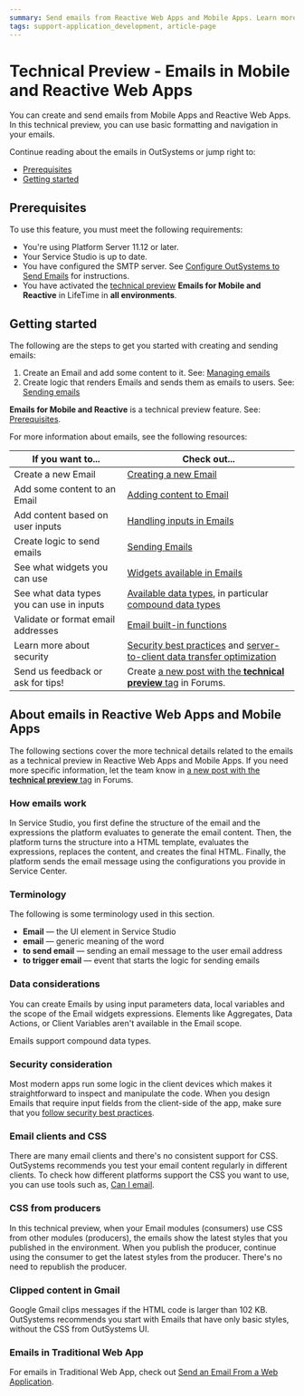 ```yaml
---
summary: Send emails from Reactive Web Apps and Mobile Apps. Learn more about how emails work in OutSystems.
tags: support-application_development, article-page
---
```


# Technical Preview - Emails in Mobile and Reactive Web Apps

You can create and send emails from Mobile Apps and Reactive Web Apps. In this technical preview, you can use basic formatting and navigation in your emails.     

Continue reading about the emails in OutSystems or jump right to:

* [Prerequisites](#prerequisites)
* [Getting started](#getting-started)

## Prerequisites

To use this feature, you must meet the following requirements:

* You're using Platform Server 11.12 or later.
* Your Service Studio is up to date.
* You have configured the SMTP server. See [Configure OutSystems to Send Emails](../../../extensibility-and-integration/configure-send-emails.md) for instructions.
* You have activated the [technical preview](https://success.outsystems.com/Support/Enterprise_Customers/Upgrading/Technical_Preview_features) **Emails for Mobile and Reactive** in LifeTime in **all environments**.

## Getting started

The following are the steps to get you started with creating and sending emails:

1. Create an Email and add some content to it. See: [Managing emails](managing.md)
2. Create logic that renders Emails and sends them as emails to users. See: [Sending emails](sending.md)
   
<div class="info" markdown="1">

**Emails for Mobile and Reactive** is a technical preview feature. See: [Prerequisites](#prerequisites). 

</div>

For more information about emails, see the following resources:

If you want to... | Check out... |
| - | - |
| Create a new Email | [Creating a new Email](managing.md#creating-a-new-email) | 
| Add some content to an Email | [Adding content to Email](managing.md#adding-content-to-email)| 
| Add content based on user inputs  | [Handling inputs in Emails](managing.md#handling-inputs-in-emails)| 
| Create logic to send emails | [Sending Emails](sending.md)| 
| See what widgets you can use  | [Widgets available in Emails](managing.md#widgets-available-in-emails)| 
| See what data types you can use in inputs  | [Available data types](../../../ref/data/data-types/available-data-types.md), in particular [compound data types](../../../ref/data/data-types/available-data-types.md#compound-data-types)  | 
| Validate or format email addresses | [Email built-in functions](../../../ref/lang/auto/builtinfunction.Email.final.md)  | 
| Learn more about security | [Security best practices](https://success.outsystems.com/Documentation/Best_Practices/Security/Reactive_web_security_best_practices) and [server-to-client data transfer optimization](https://success.outsystems.com/Support/Enterprise_Customers/Upgrading/Technical_Preview_-_Server-to-client_data_transfer_optimization) | 
| Send us feedback or ask for tips! | Create [a new post with the **technical preview** tag](https://www.outsystems.com/forums/tag/6875/technical-preview/) in Forums. |

## About emails in Reactive Web Apps and Mobile Apps

The following sections cover the more technical details related to the emails as a technical preview in Reactive Web Apps and Mobile Apps. If you need more specific information, let the team know in [a new post with the **technical preview** tag](https://www.outsystems.com/forums/tag/6875/technical-preview/) in Forums.

### How emails work

In Service Studio, you first define the structure of the email and the expressions the platform evaluates to generate the email content. Then, the platform turns the structure into a HTML template, evaluates the expressions, replaces the content, and creates the final HTML. Finally, the platform sends the email message using the configurations you provide in Service Center.

### Terminology

The following is some terminology used in this section.

* **Email** — the UI element in Service Studio
* **email** — generic meaning of the word
* **to send email** — sending an email message to the user email address
* **to trigger email** — event that starts the logic for sending emails

### Data considerations

You can create Emails by using input parameters data, local variables and the scope of the Email widgets expressions. Elements like Aggregates, Data Actions, or Client Variables aren't available in the Email scope.

Emails support compound data types.

### Security consideration

Most modern apps run some logic in the client devices which makes it straightforward to inspect and manipulate the code. When you design Emails that require input fields from the client-side of the app, make sure that you [follow security best practices](https://success.outsystems.com/Documentation/Best_Practices/Security/Reactive_web_security_best_practices).

### Email clients and CSS

There are many email clients and there's no consistent support for CSS. OutSystems recommends you test your email content regularly in different clients. To check how different platforms support the CSS you want to use, you can use tools such as, [Can I email](https://www.caniemail.com/).

### CSS from producers

In this technical preview, when your Email modules (consumers) use CSS from other modules (producers), the emails show the latest styles that you published in the environment. When you publish the producer, continue using the consumer to get the latest styles from the producer. There's no need to republish the producer.

### Clipped content in Gmail

Google Gmail clips messages if the HTML code is larger than 102 KB. OutSystems recommends you start with Emails that have only basic styles, without the CSS from OutSystems UI.

### Emails in Traditional Web App

For emails in Traditional Web App, check out [Send an Email From a Web Application](../emails.md).
